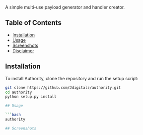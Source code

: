 
A simple multi-use payload generator and handler creator.

## Table of Contents

- [Installation](#installation)
- [Usage](#usage)
- [Screenshots](#screenshots)
- [Disclaimer](#disclaimer)

## Installation

To install Authority, clone the repository and run the setup script:

```bash
git clone https://github.com/Jdigitalz/authority.git
cd authority
python setup.py install

## Usage

```bash 
authority

## Screenshots

